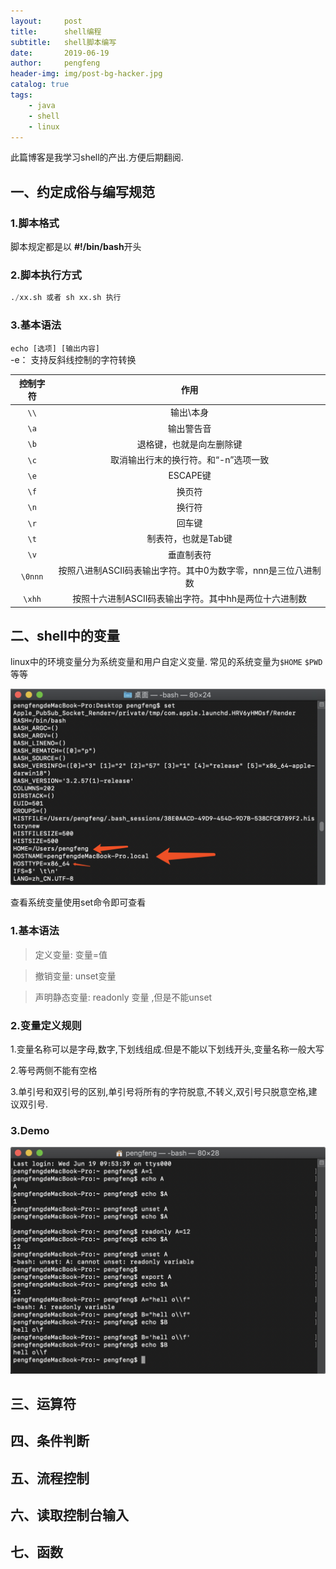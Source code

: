 ```yaml
---
layout:     post
title:      shell编程
subtitle:   shell脚本编写
date:       2019-06-19
author:     pengfeng
header-img: img/post-bg-hacker.jpg
catalog: true
tags:
    - java
    - shell
    - linux
---
```


此篇博客是我学习shell的产出.方便后期翻阅.


## 一、约定成俗与编写规范

### 1.脚本格式
脚本规定都是以 **#!/bin/bash**开头

### 2.脚本执行方式
```sql
./xx.sh 或者 sh xx.sh 执行
```
### 3.基本语法

`echo [选项] [输出内容]`  
-e：  支持反斜线控制的字符转换

|    控制字符 	|作用      |
| :-----------: |:------: |
| `\\`          |  输出\本身|
| `\a`          | 输出警告音 | 
| `\b`          | 退格键，也就是向左删除键|
| `\c`          | 取消输出行末的换行符。和“-n”选项一致|
| `\e`          | ESCAPE键|
| `\f`          | 换页符   |
| `\n`          | 换行符 |
| `\r`          | 回车键 |
| `\t`          | 制表符，也就是Tab键 |
| `\v`          | 垂直制表符 |
| `\0nnn`       | 按照八进制ASCII码表输出字符。其中0为数字零，nnn是三位八进制数 |
| `\xhh`        | 按照十六进制ASCII码表输出字符。其中hh是两位十六进制数 |


## 二、shell中的变量

linux中的环境变量分为系统变量和用户自定义变量.
常见的系统变量为`$HOME` `$PWD` 等等

![](/img/Setshell.jpg)

查看系统变量使用set命令即可查看

### 1.基本语法
    
>定义变量: 变量=值

>撤销变量: unset变量

>声明静态变量: readonly 变量  ,但是不能unset

### 2.变量定义规则

1.变量名称可以是字母,数字,下划线组成.但是不能以下划线开头,变量名称一般大写

2.等号两侧不能有空格

3.单引号和双引号的区别,单引号将所有的字符脱意,不转义,双引号只脱意空格,建议双引号.

### 3.Demo

![](/img/变量test.jpg)

## 三、运算符

## 四、条件判断

## 五、流程控制

## 六、读取控制台输入

## 七、函数

 